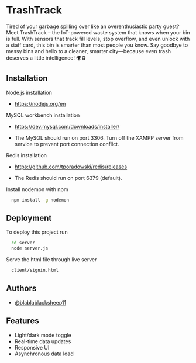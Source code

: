 # TrashTrack

Tired of your garbage spilling over like an overenthusiastic party guest? Meet TrashTrack – the IoT-powered waste system that knows when your bin is full. With sensors that track fill levels, stop overflow, and even unlock with a staff card, this bin is smarter than most people you know. Say goodbye to messy bins and hello to a cleaner, smarter city—because even trash deserves a little intelligence! 🌍♻️




## Installation
Node.js installation

- https://nodejs.org/en

MySQL workbench installation

- https://dev.mysql.com/downloads/installer/

* The MySQL should run on port 3306. Turn off the XAMPP server from service to prevent port connection conflict.

Redis installation

- https://github.com/tporadowski/redis/releases

* The Redis should run on port 6379 (default).

Install nodemon with npm

```bash
  npm install -g nodemon
```
    
## Deployment

To deploy this project run

```bash
  cd server
  node server.js
```

Serve the html file through live server

```bash
  client/signin.html
```
## Authors

- [@blablablacksheep11](https://github.com/blablablacksheep11)


## Features

- Light/dark mode toggle
- Real-time data updates
- Responsive UI
- Asynchronous data load

